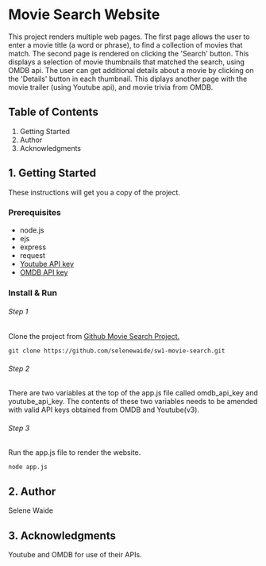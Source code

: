 # Movie Search Website

This project renders multiple web pages. The first page allows the user to enter a movie title (a word or phrase), to find a collection of movies that match. The second page is rendered on clicking the 'Search' button. This displays a selection of movie thumbnails that matched the search, using OMDB api. The user can get additional details about a movie by clicking on the 'Details' button in each thumbnail. This diplays another page with the movie trailer (using Youtube api), and movie trivia from OMDB.

## Table of Contents
1. Getting Started
2. Author
3. Acknowledgments
 

## 1. Getting Started

These instructions will get you a copy of the project. 

### Prerequisites

* node.js
* ejs
* express
* request
* [Youtube API key](https://developers.google.com/youtube/v3/getting-started) 
* [OMDB API key](http://www.omdbapi.com/apikey.aspx) 

### Install & Run

###### Step 1
Clone the project from [Github Movie Search Project.](https://github.com/selenewaide/sw1-movie-search.git)
```
git clone https://github.com/selenewaide/sw1-movie-search.git
```

###### Step 2
There are two variables at the top of the app.js file called omdb_api_key and youtube_api_key. The contents of these two variables needs to be amended with valid API keys obtained from OMDB and Youtube(v3).

###### Step 3
Run the app.js file to render the website.
```
node app.js
```


## 2. Author

Selene Waide


## 3. Acknowledgments

Youtube and OMDB for use of their APIs.
